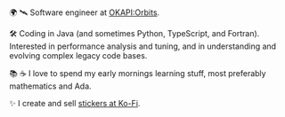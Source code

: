 
🌍 🛰️ Software engineer at [OKAPI:Orbits](https://www.okapiorbits.space/).

🛠️ Coding in Java (and sometimes Python, TypeScript, and Fortran). Interested in performance analysis and tuning, and in understanding and evolving complex legacy code bases.

📚 ☕ I love to spend my early mornings learning stuff, most preferably mathematics and Ada.

✨ I create and sell [stickers at Ko-Fi](https://ko-fi.com/sayitwithasticker/shop).
